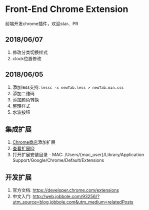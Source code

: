 # Front-End Chrome Extension

前端开发chrome插件，欢迎star、PR

## 2018/06/07
  1. 修改分类切换样式
  2. clock位置修改

## 2018/06/05
  1. 添加less支持: `lessc -x newTab.less > newTab.min.css`
  2. 添加二维码
  3. 添加颜色转换
  4. 整理样式
  5. 水波按钮

## 集成扩展
  1. [Chrome商店](https://chrome.google.com/webstore/category/extensions?hl=zh-CN)添加扩展
  2. [查看扩展ID](chrome://extensions)
  3. 打开扩展安装目录
    - MAC: /Users/{mac_user}/Library/Application Support/Google/Chrome/Default/Extensions

## 开发扩展
  1. 官方文档: https://developer.chrome.com/extensions
  2. 中文入门: http://web.jobbole.com/93256/?utm_source=blog.jobbole.com&utm_medium=relatedPosts